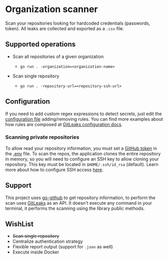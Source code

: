 # Organization scanner

Scan your repositories looking for hardcoded credentials (passwords, token). All leaks are collected and exported as a 
`.csv` file.

## Supported operations

- Scan all repositories of a given organization
    - `go run . -organization=<organization-name>`
    
- Scan single repository
    - `go run . -repository-url=<repository-ssh-url>`
 
## Configuration
If you need to add custom regex expressions to detect secrets, just edit the [configuration file](scan-config.toml) 
adding/removing rules. You can find more examples about how rules are composed at 
[GitLeaks configuration docs](https://github.com/zricethezav/gitleaks/wiki/Configuration).
   
### Scanning private repositories
To allow read your repository information, you must set a 
[GitHub token](https://docs.github.com/es/github/authenticating-to-github/creating-a-personal-access-token) in the 
[.env](.env) file. To scan the repos, the application clones the entire repository in memory, so you will need to 
configure an SSH key to allow cloning your repository. This key must be located in `$HOME/.ssh/id_rsa` (default). 
Learn more about how to configure SSH access 
[here](https://docs.github.com/es/github/authenticating-to-github/connecting-to-github-with-ssh).

## Support
This project uses [go-github](https://github.com/google/go-github) to get repository information, to perform the scan 
uses [GitLeaks](https://github.com/zricethezav/gitleaks) as an API. It doesn't execute any command in your terminal, it 
performs the scanning using the library public methods.

## WishList
- ~~Scan single repository~~
- Centralize authentication strategy
- Flexible report output (support for `.json` as well)
- Execute inside Docker


